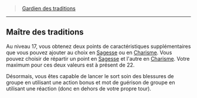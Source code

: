 ﻿---
!GenericItem
Name: Maître des traditions
Id: cleric_traditions_hd.md#maître-des-traditions
ParentLink: cleric_traditions_hd.md#gardien-des-traditions
ParentName: Gardien des traditions
NameLevel: 2
Attributes: {}
---
> [Gardien des traditions](hd_cleric_traditions.md)

---

## Maître des traditions

Au niveau 17, vous obtenez deux points de caractéristiques supplémentaires que vous pouvez ajouter au choix en [Sagesse](hd_abilities_wisdom.md) ou en [Charisme](hd_abilities_charisma.md). Vous pouvez choisir de répartir un point en [Sagesse](hd_abilities_wisdom.md) et l'autre en [Charisme](hd_abilities_charisma.md). Votre maximum pour ces deux valeurs est à présent de 22.

Désormais, vous êtes capable de lancer le sort soin des blessures de groupe en utilisant une action bonus et mot de guérison de groupe en utilisant une réaction (donc en dehors de votre propre tour).

